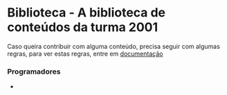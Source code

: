 # Biblioteca - A biblioteca de conteúdos da turma 2001

Caso queira contribuir com alguma conteúdo, precisa seguir com algumas regras, para ver estas regras, entre em [documentação](docs/)

### Programadores
 - 


